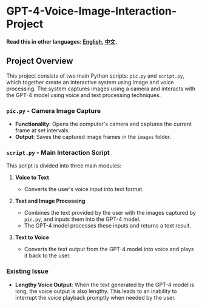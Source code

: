 # GPT-4-Voice-Image-Interaction-Project

**Read this in other languages: [English](README.md), [中文](README_zh.md).**

## Project Overview

This project consists of two main Python scripts: `pic.py` and `script.py`, which together create an interactive system using image and voice processing. The system captures images using a camera and interacts with the GPT-4 model using voice and text processing techniques.

### `pic.py` - Camera Image Capture

- **Functionality**: Opens the computer's camera and captures the current frame at set intervals.
- **Output**: Saves the captured image frames in the `images` folder.

### `script.py` - Main Interaction Script

This script is divided into three main modules:

1. **Voice to Text**
   - Converts the user's voice input into text format.

2. **Text and Image Processing**
   - Combines the text provided by the user with the images captured by `pic.py`, and inputs them into the GPT-4 model.
   - The GPT-4 model processes these inputs and returns a text result.

3. **Text to Voice**
   - Converts the text output from the GPT-4 model into voice and plays it back to the user.

### Existing Issue

- **Lengthy Voice Output**: When the text generated by the GPT-4 model is long, the voice output is also lengthy. This leads to an inability to interrupt the voice playback promptly when needed by the user.
